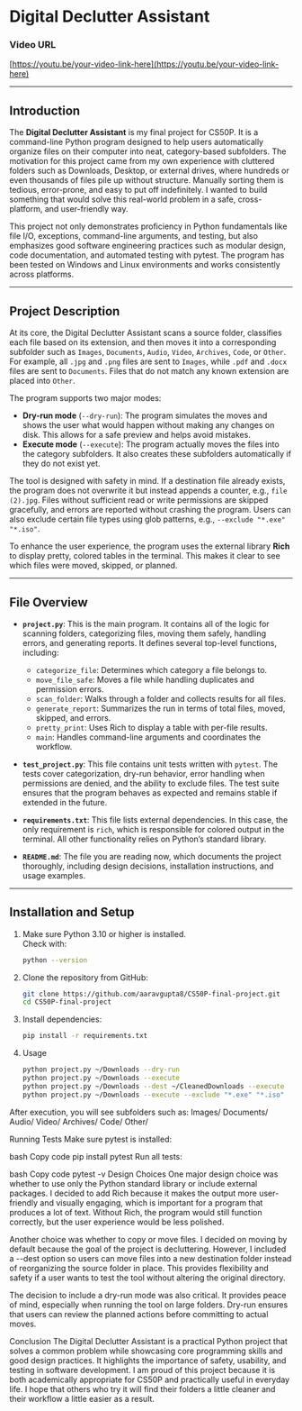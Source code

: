 # Digital Declutter Assistant

### Video URL
[https://youtu.be/your-video-link-here](https://youtu.be/your-video-link-here)

---

## Introduction

The **Digital Declutter Assistant** is my final project for CS50P. It is a command-line Python program designed to help users automatically organize files on their computer into neat, category-based subfolders. The motivation for this project came from my own experience with cluttered folders such as Downloads, Desktop, or external drives, where hundreds or even thousands of files pile up without structure. Manually sorting them is tedious, error-prone, and easy to put off indefinitely. I wanted to build something that would solve this real-world problem in a safe, cross-platform, and user-friendly way.

This project not only demonstrates proficiency in Python fundamentals like file I/O, exceptions, command-line arguments, and testing, but also emphasizes good software engineering practices such as modular design, code documentation, and automated testing with pytest. The program has been tested on Windows and Linux environments and works consistently across platforms.

---

## Project Description

At its core, the Digital Declutter Assistant scans a source folder, classifies each file based on its extension, and then moves it into a corresponding subfolder such as `Images`, `Documents`, `Audio`, `Video`, `Archives`, `Code`, or `Other`. For example, all `.jpg` and `.png` files are sent to `Images`, while `.pdf` and `.docx` files are sent to `Documents`. Files that do not match any known extension are placed into `Other`.

The program supports two major modes:

- **Dry-run mode** (`--dry-run`): The program simulates the moves and shows the user what would happen without making any changes on disk. This allows for a safe preview and helps avoid mistakes.
- **Execute mode** (`--execute`): The program actually moves the files into the category subfolders. It also creates these subfolders automatically if they do not exist yet.

The tool is designed with safety in mind. If a destination file already exists, the program does not overwrite it but instead appends a counter, e.g., `file (2).jpg`. Files without sufficient read or write permissions are skipped gracefully, and errors are reported without crashing the program. Users can also exclude certain file types using glob patterns, e.g., `--exclude "*.exe" "*.iso"`.

To enhance the user experience, the program uses the external library **Rich** to display pretty, colored tables in the terminal. This makes it clear to see which files were moved, skipped, or planned.

---

## File Overview

- **`project.py`**: This is the main program. It contains all of the logic for scanning folders, categorizing files, moving them safely, handling errors, and generating reports. It defines several top-level functions, including:
  - `categorize_file`: Determines which category a file belongs to.
  - `move_file_safe`: Moves a file while handling duplicates and permission errors.
  - `scan_folder`: Walks through a folder and collects results for all files.
  - `generate_report`: Summarizes the run in terms of total files, moved, skipped, and errors.
  - `pretty_print`: Uses Rich to display a table with per-file results.
  - `main`: Handles command-line arguments and coordinates the workflow.

- **`test_project.py`**: This file contains unit tests written with `pytest`. The tests cover categorization, dry-run behavior, error handling when permissions are denied, and the ability to exclude files. The test suite ensures that the program behaves as expected and remains stable if extended in the future.

- **`requirements.txt`**: This file lists external dependencies. In this case, the only requirement is `rich`, which is responsible for colored output in the terminal. All other functionality relies on Python’s standard library.

- **`README.md`**: The file you are reading now, which documents the project thoroughly, including design decisions, installation instructions, and usage examples.

---

## Installation and Setup

1) Make sure Python 3.10 or higher is installed.  
   Check with:
   ```bash
   python --version
2) Clone the repository from GitHub:
   ```bash
   git clone https://github.com/aaravgupta8/CS50P-final-project.git
   cd CS50P-final-project

3) Install dependencies:
   ```bash
   pip install -r requirements.txt
4) Usage
   ```bash
   python project.py ~/Downloads --dry-run 
   python project.py ~/Downloads --execute
   python project.py ~/Downloads --dest ~/CleanedDownloads --execute
   python project.py ~/Downloads --execute --exclude "*.exe" "*.iso"
After execution, you will see subfolders such as:
Images/
Documents/
Audio/
Video/
Archives/
Code/
Other/

Running Tests
Make sure pytest is installed:

bash
Copy code
pip install pytest
Run all tests:

bash
Copy code
pytest -v
Design Choices
One major design choice was whether to use only the Python standard library or include external packages. I decided to add Rich because it makes the output more user-friendly and visually engaging, which is important for a program that produces a lot of text. Without Rich, the program would still function correctly, but the user experience would be less polished.

Another choice was whether to copy or move files. I decided on moving by default because the goal of the project is decluttering. However, I included a --dest option so users can move files into a new destination folder instead of reorganizing the source folder in place. This provides flexibility and safety if a user wants to test the tool without altering the original directory.

The decision to include a dry-run mode was also critical. It provides peace of mind, especially when running the tool on large folders. Dry-run ensures that users can review the planned actions before committing to actual moves.

Conclusion
The Digital Declutter Assistant is a practical Python project that solves a common problem while showcasing core programming skills and good design practices. It highlights the importance of safety, usability, and testing in software development. I am proud of this project because it is both academically appropriate for CS50P and practically useful in everyday life. I hope that others who try it will find their folders a little cleaner and their workflow a little easier as a result.
